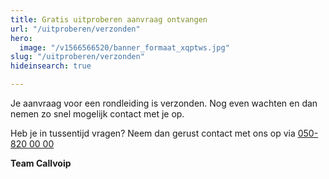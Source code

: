 ```yaml
---
title: Gratis uitproberen aanvraag ontvangen
url: "/uitproberen/verzonden"
hero:
  image: "/v1566566520/banner_formaat_xqptws.jpg"
slug: "/uitproberen/verzonden"
hideinsearch: true

---
```

Je aanvraag voor een rondleiding is verzonden. Nog even wachten en dan nemen zo snel mogelijk contact met je op.

Heb je in tussentijd vragen? Neem dan gerust contact met ons op via [050-820 00 00](tel:+31508200000)

**Team Callvoip**
